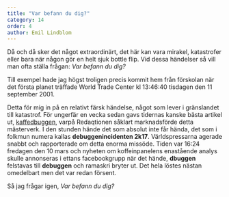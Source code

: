 ```yaml
---
title: "Var befann du dig?"
category: 14
order: 4
author: Emil Lindblom
---
```


Då och då sker det något extraordinärt, det här kan vara mirakel, katastrofer eller bara när någon gör en helt sjuk bottle flip. Vid dessa händelser så vill man ofta ställa frågan: *Var befann du dig?*  

Till exempel hade jag högst troligen precis kommit hem från förskolan när det första planet träffade World Trade Center kl 13:46:40 tisdagen den 11 september 2001.

Detta för mig in på en relativt färsk händelse, något som lever i gränslandet till katastrof. För ungerfär en vecka sedan gavs tidernas kanske bästa artikel ut, <a href="http://dbu.gg/issues/13">kaffedbuggen</a>, varpå Redaqtionen såklart marknadsförde detta mästerverk. I den stunden hände det som absolut inte får hända, det som i folkmun numera kallas **debuggenincidenten 2k17**. Världspressarna agerade snabbt och rapporterade om detta enorma missöde. Tiden var 16:24 fredagen den 10 mars och nyheten om koffeinpanelens enastående analys skulle annonseras i ettans facebookgrupp när det hände, **dbuggen** felstavas till **debuggen** och ramaskri bryter ut. Det hela löstes nästan omedelbart men det var redan försent. 

Så jag frågar igen, *Var befann du dig?*
